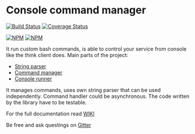 # Console command manager
[![Build Status](https://travis-ci.org/vlikin/console.svg?branch=master)](https://travis-ci.org/vlikin/console)
[![Coverage Status](https://coveralls.io/repos/github/vlikin/console/badge.svg?branch=master)](https://coveralls.io/github/vlikin/console?branch=master)

[![NPM](https://nodei.co/npm/console-command-manager.png?downloads=true&downloadRank=true)](https://nodei.co/npm/console-command-manager/)
[![NPM](https://nodei.co/npm-dl/console-command-manager.png?months=9&height=3)](https://nodei.co/npm/console-command-manager/)

It run custom bash commands, is able to control your service from console like the think client does.
Main parts of the project:
* [String parser](https://github.com/vlikin/console/wiki/String-parser)
* [Command manager](https://github.com/vlikin/console/wiki/Command-manager)
* [Console runner](https://github.com/vlikin/console/wiki/Console-command-manager-implementation)

It manages commands, uses own string parser that can be used independently. Command handler could be asynchronous.
The code written by the library have to be testable.

For the full documentation read [WIKI](https://github.com/vlikin/console/wiki)

Be free and ask questings on [Gitter](https://gitter.im/vlikin/Lobby)
